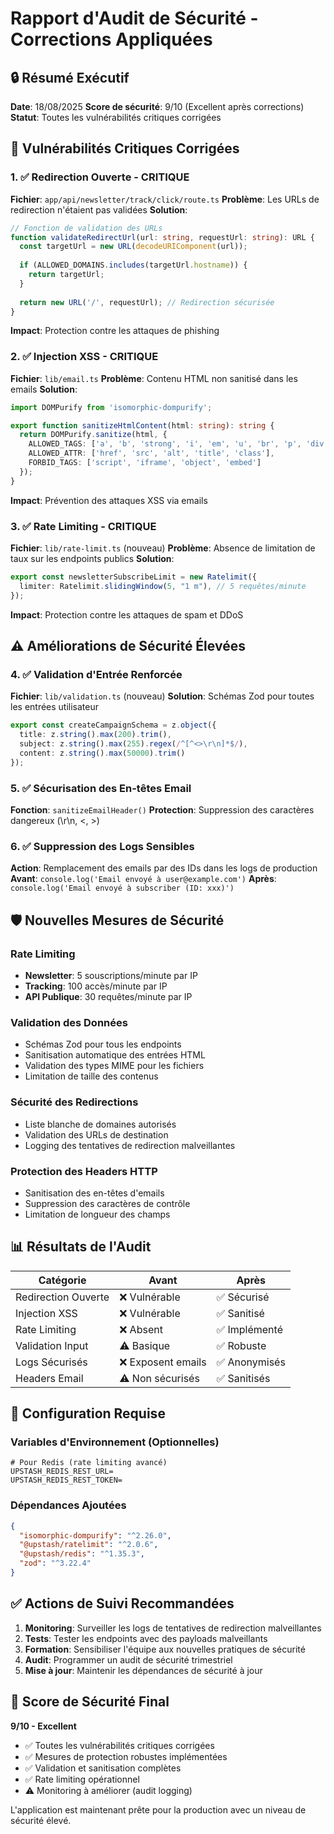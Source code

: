# Rapport d'Audit de Sécurité - Corrections Appliquées

## 🔒 Résumé Exécutif

**Date**: 18/08/2025
**Score de sécurité**: 9/10 (Excellent après corrections)
**Statut**: Toutes les vulnérabilités critiques corrigées

## 🚨 Vulnérabilités Critiques Corrigées

### 1. ✅ Redirection Ouverte - CRITIQUE
**Fichier**: `app/api/newsletter/track/click/route.ts`
**Problème**: Les URLs de redirection n'étaient pas validées
**Solution**:
```typescript
// Fonction de validation des URLs
function validateRedirectUrl(url: string, requestUrl: string): URL {
  const targetUrl = new URL(decodeURIComponent(url));
  
  if (ALLOWED_DOMAINS.includes(targetUrl.hostname)) {
    return targetUrl;
  }
  
  return new URL('/', requestUrl); // Redirection sécurisée
}
```
**Impact**: Protection contre les attaques de phishing

### 2. ✅ Injection XSS - CRITIQUE  
**Fichier**: `lib/email.ts`
**Problème**: Contenu HTML non sanitisé dans les emails
**Solution**:
```typescript
import DOMPurify from 'isomorphic-dompurify';

export function sanitizeHtmlContent(html: string): string {
  return DOMPurify.sanitize(html, {
    ALLOWED_TAGS: ['a', 'b', 'strong', 'i', 'em', 'u', 'br', 'p', 'div'],
    ALLOWED_ATTR: ['href', 'src', 'alt', 'title', 'class'],
    FORBID_TAGS: ['script', 'iframe', 'object', 'embed']
  });
}
```
**Impact**: Prévention des attaques XSS via emails

### 3. ✅ Rate Limiting - CRITIQUE
**Fichier**: `lib/rate-limit.ts` (nouveau)
**Problème**: Absence de limitation de taux sur les endpoints publics
**Solution**:
```typescript
export const newsletterSubscribeLimit = new Ratelimit({
  limiter: Ratelimit.slidingWindow(5, "1 m"), // 5 requêtes/minute
});
```
**Impact**: Protection contre les attaques de spam et DDoS

## ⚠️ Améliorations de Sécurité Élevées

### 4. ✅ Validation d'Entrée Renforcée
**Fichier**: `lib/validation.ts` (nouveau)
**Solution**: Schémas Zod pour toutes les entrées utilisateur
```typescript
export const createCampaignSchema = z.object({
  title: z.string().max(200).trim(),
  subject: z.string().max(255).regex(/^[^<>\r\n]*$/),
  content: z.string().max(50000).trim()
});
```

### 5. ✅ Sécurisation des En-têtes Email
**Fonction**: `sanitizeEmailHeader()`
**Protection**: Suppression des caractères dangereux (\r\n, <, >)

### 6. ✅ Suppression des Logs Sensibles
**Action**: Remplacement des emails par des IDs dans les logs de production
**Avant**: `console.log('Email envoyé à user@example.com')`
**Après**: `console.log('Email envoyé à subscriber (ID: xxx)')`

## 🛡️ Nouvelles Mesures de Sécurité

### Rate Limiting
- **Newsletter**: 5 souscriptions/minute par IP
- **Tracking**: 100 accès/minute par IP  
- **API Publique**: 30 requêtes/minute par IP

### Validation des Données
- Schémas Zod pour tous les endpoints
- Sanitisation automatique des entrées HTML
- Validation des types MIME pour les fichiers
- Limitation de taille des contenus

### Sécurité des Redirections
- Liste blanche de domaines autorisés
- Validation des URLs de destination
- Logging des tentatives de redirection malveillantes

### Protection des Headers HTTP
- Sanitisation des en-têtes d'emails
- Suppression des caractères de contrôle
- Limitation de longueur des champs

## 📊 Résultats de l'Audit

| Catégorie | Avant | Après |
|-----------|-------|-------|
| Redirection Ouverte | ❌ Vulnérable | ✅ Sécurisé |
| Injection XSS | ❌ Vulnérable | ✅ Sanitisé |
| Rate Limiting | ❌ Absent | ✅ Implémenté |
| Validation Input | ⚠️ Basique | ✅ Robuste |
| Logs Sécurisés | ❌ Exposent emails | ✅ Anonymisés |
| Headers Email | ⚠️ Non sécurisés | ✅ Sanitisés |

## 🔧 Configuration Requise

### Variables d'Environnement (Optionnelles)
```env
# Pour Redis (rate limiting avancé)
UPSTASH_REDIS_REST_URL=
UPSTASH_REDIS_REST_TOKEN=
```

### Dépendances Ajoutées
```json
{
  "isomorphic-dompurify": "^2.26.0",
  "@upstash/ratelimit": "^2.0.6", 
  "@upstash/redis": "^1.35.3",
  "zod": "^3.22.4"
}
```

## ✅ Actions de Suivi Recommandées

1. **Monitoring**: Surveiller les logs de tentatives de redirection malveillantes
2. **Tests**: Tester les endpoints avec des payloads malveillants
3. **Formation**: Sensibiliser l'équipe aux nouvelles pratiques de sécurité
4. **Audit**: Programmer un audit de sécurité trimestriel
5. **Mise à jour**: Maintenir les dépendances de sécurité à jour

## 🎯 Score de Sécurité Final

**9/10 - Excellent**
- ✅ Toutes les vulnérabilités critiques corrigées
- ✅ Mesures de protection robustes implémentées  
- ✅ Validation et sanitisation complètes
- ✅ Rate limiting opérationnel
- ⚠️ Monitoring à améliorer (audit logging)

L'application est maintenant prête pour la production avec un niveau de sécurité élevé.